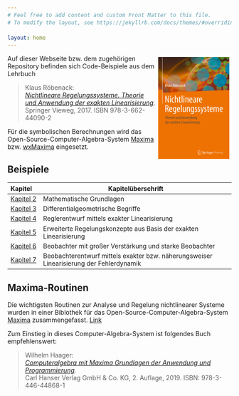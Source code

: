 ```yaml
---
# Feel free to add content and custom Front Matter to this file.
# To modify the layout, see https://jekyllrb.com/docs/themes/#overriding-theme-defaults

layout: home
---
```


<a href="https://link.springer.com/book/10.1007/978-3-662-44091-9"><img alt="NKlaus Röbenack: Nichtlineare Regelungssysteme" src="buch.png" style="width: 160px; float: right; border-width: thick; border-style: solid; border-color: white; border-spacing: 25px" /></a>Auf dieser Webseite bzw. dem zugehörigen Repository befinden sich Code-Beispiele aus dem Lehrbuch

> Klaus Röbenack:   
> [*Nichtlineare Regelungssysteme. Theorie und Anwendung der exakten Linearisierung*](https://link.springer.com/book/10.1007/978-3-662-44091-9).   
> Springer Vieweg, 2017. ISBN 978-3-662-44090-2 

Für die symbolischen Berechnungen wird das Open-Source-Computer-Algebra-System [Maxima](https://maxima.sourceforge.io/) bzw. [wxMaxima](http://wxmaxima-developers.github.io/wxmaxima/index.html) eingesetzt.


## Beispiele

|Kapitel&nbsp;&nbsp;&nbsp;| Kapitelüberschrift|
|---|---|
|[Kapitel 2](kap_2/kapitel2.md)|Mathematische Grundlagen|
|[Kapitel 3](kap_3/kapitel3.md)|Differentialgeometrische Begriffe|
|[Kapitel 4](kap_4/kapitel4.md)|Reglerentwurf mittels exakter Linearisierung|
|[Kapitel 5](kap_5/kapitel5.md)|Erweiterte Regelungskonzepte aus Basis der exakten Linearisierung|
|[Kapitel 6](kap_6/kapitel6.md)|Beobachter mit großer Verstärkung und starke Beobachter|
|[Kapitel 7](kap_7/kapitel7.md)|Beobachterentwurf mittels exakter bzw. näherungsweiser Linearisierung der Fehlerdynamik|


## Maxima-Routinen

Die wichtigsten Routinen zur Analyse und Regelung nichtlinearer Systeme wurden in einer Biblothek für das Open-Source-Computer-Algebra-System [Maxima](https://maxima.sourceforge.io/) zusammengefasst. [Link](maxima/routinen.md) 

Zum Einstieg in dieses Computer-Algebra-System ist folgendes Buch empfehlenswert:

> Wilhelm Haager:   
> [*Computeralgebra mit Maxima
Grundlagen der Anwendung und Programmierung*](https://www.hanser-elibrary.com/isbn/9783446448681).   
> Carl Hanser Verlag GmbH & Co. KG, 2. Auflage, 2019. ISBN: 978-3-446-44868-1

